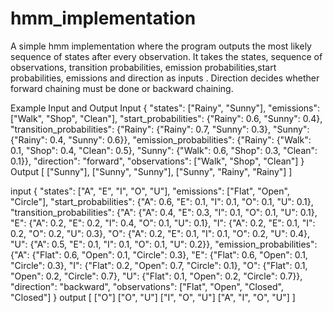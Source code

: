 # hmm_implementation
A simple hmm implementation where the program outputs the most likely sequence of states after every observation. 
It takes the states, sequence of observations, transition probabilities, emission probabilities,start probabilities, emissions and direction as inputs . Direction decides whether forward chaining must be done or backward chaining. 

Example Input and Output
Input
{
"states": ["Rainy", "Sunny"],
"emissions": ["Walk", "Shop", "Clean"],
"start_probabilities": {"Rainy": 0.6, "Sunny": 0.4},
"transition_probabilities": {"Rainy": {"Rainy": 0.7, "Sunny": 0.3},
"Sunny": {"Rainy": 0.4, "Sunny": 0.6}},
"emission_probabilities": {"Rainy": {"Walk": 0.1, "Shop": 0.4,
"Clean": 0.5}, "Sunny": {"Walk": 0.6, "Shop": 0.3, "Clean": 0.1}},
"direction": "forward",
"observations": ["Walk", "Shop", "Clean"]
}
Output
[
["Sunny"],
["Sunny", "Sunny"],
["Sunny", "Rainy", "Rainy"]
]



input
{
"states": ["A", "E", "I", "O", "U"],
"emissions": ["Flat", "Open", "Circle"],
"start_probabilities": {"A": 0.6, "E": 0.1, "I": 0.1, "O": 0.1,
"U": 0.1},
"transition_probabilities": {"A": {"A": 0.4, "E": 0.3, "I": 0.1,
"O": 0.1, "U": 0.1}, "E": {"A": 0.2, "E": 0.2, "I": 0.4, "O": 0.1,
"U": 0.1}, "I": {"A": 0.2, "E": 0.1, "I": 0.2, "O": 0.2, "U": 0.3},
"O": {"A": 0.2, "E": 0.1, "I": 0.1, "O": 0.2, "U": 0.4}, "U": {"A":
0.5, "E": 0.1, "I": 0.1, "O": 0.1, "U": 0.2}},
"emission_probabilities": {"A": {"Flat": 0.6, "Open": 0.1,
"Circle": 0.3}, "E": {"Flat": 0.6, "Open": 0.1, "Circle": 0.3}, "I":
{"Flat": 0.2, "Open": 0.7, "Circle": 0.1}, "O": {"Flat": 0.1, "Open":
0.2, "Circle": 0.7}, "U": {"Flat": 0.1, "Open": 0.2, "Circle": 0.7}},
"direction": "backward",
"observations": ["Flat", "Open", "Closed", "Closed"]
}
output
[
["O"]
["O", "U"]
["I", "O", "U"]
["A", "I", "O", "U"]
]

